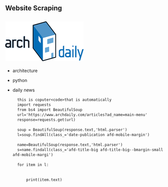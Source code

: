 ## Website Scraping
![](250px-ArchDaily.svg.png)
---
* architecture
* python
* daily news


        this is coputer<code>that is automatically
        import requests
        from bs4 import BeautifulSoup
        url='https://www.archdaily.com/articles?ad_name=main-menu'
        response=requests.get(url)

        soup = BeautifulSoup(response.text,'html.parser')
        l=soup.findAll(class_='date-publication afd-mobile-margin')

        name=BeautifulSoup(response.text,'html.parser')
        s=name.findall(class_='afd-title-big afd-title-big--bmargin-small afd-mobile-margi')

        for item in l:
          

            print(item.text)

  
